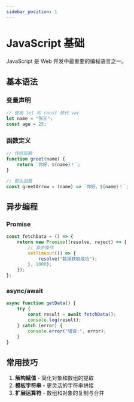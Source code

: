 ```yaml
---
sidebar_position: 1
---
```


# JavaScript 基础

JavaScript 是 Web 开发中最重要的编程语言之一。

## 基本语法

### 变量声明
```javascript
// 使用 let 和 const 替代 var
let name = "张三";
const age = 25;
```

### 函数定义
```javascript
// 传统函数
function greet(name) {
    return `你好，${name}！`;
}

// 箭头函数
const greetArrow = (name) => `你好，${name}！`;
```

## 异步编程

### Promise
```javascript
const fetchData = () => {
    return new Promise((resolve, reject) => {
        // 异步操作
        setTimeout(() => {
            resolve("数据获取成功");
        }, 1000);
    });
};
```

### async/await
```javascript
async function getData() {
    try {
        const result = await fetchData();
        console.log(result);
    } catch (error) {
        console.error("错误:", error);
    }
}
```

## 常用技巧

1. **解构赋值** - 简化对象和数组的提取
2. **模板字符串** - 更灵活的字符串拼接
3. **扩展运算符** - 数组和对象的复制与合并